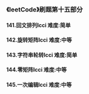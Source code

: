 ### 《leetCode》刷题第十五部分
#### 141.回文排列lcci		难度:简单
#### 142.旋转矩阵lcci		难度:中等
#### 143.字符串轮转lcci		难度:简单
#### 144.零矩阵lcci		难度:中等
#### 145.一次编辑lcci		难度:中等